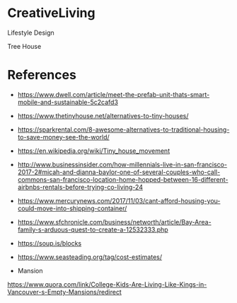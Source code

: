 # CreativeLiving
Lifestyle Design

Tree House

# References

+ https://www.dwell.com/article/meet-the-prefab-unit-thats-smart-mobile-and-sustainable-5c2cafd3

+ https://www.thetinyhouse.net/alternatives-to-tiny-houses/

+ https://sparkrental.com/8-awesome-alternatives-to-traditional-housing-to-save-money-see-the-world/

+ https://en.wikipedia.org/wiki/Tiny_house_movement

+ http://www.businessinsider.com/how-millennials-live-in-san-francisco-2017-2#micah-and-dianna-baylor-one-of-several-couples-who-call-commons-san-francisco-location-home-hopped-between-16-different-airbnbs-rentals-before-trying-co-living-24

+ https://www.mercurynews.com/2017/11/03/cant-afford-housing-you-could-move-into-shipping-container/

+ https://www.sfchronicle.com/business/networth/article/Bay-Area-family-s-arduous-quest-to-create-a-12532333.php

+ https://soup.is/blocks

+ https://www.seasteading.org/tag/cost-estimates/

+ Mansion

https://www.quora.com/link/College-Kids-Are-Living-Like-Kings-in-Vancouver-s-Empty-Mansions/redirect
